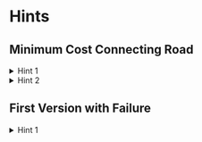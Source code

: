 # Hints

## Minimum Cost Connecting Road

<details> <summary>Hint 1</summary> Hint: Your designed road should have not cycles to ensure minimum cost </details>
<details> <summary>Hint 2</summary> Hint: This problem is also known as the minimum spanning tree. DSA favorite Erik Demaine covers Prim's algorithm, which is one solution to the problem: https://youtu.be/tKwnms5iRBU?t=42m14s </details>

## First Version with Failure

<details> <summary>Hint 1</summary> Hint: if you code up your solution and the test cases are taking too long to run, think about how you can optimize your code to improve its runtime </details>
